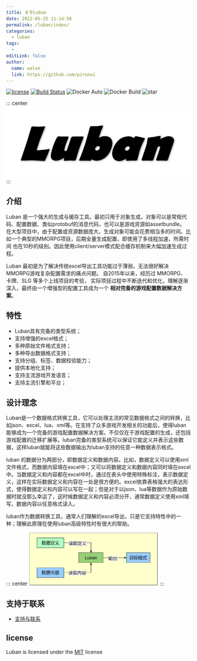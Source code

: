 ```yaml
---
title: 关于Luban
date: 2022-05-25 11:14:58
permalink: /luban/index/
categories:
  - luban
tags:
  - 
editLink: false
author: 
  name: walon
  link: https://github.com/pirunxi
---
```


[![license](http://img.shields.io/badge/license-MIT-blue.svg?style=flat-square)](https://opensource.org/licenses/MIT)
[![Build Status](https://travis-ci.com/focus-creative-games/luban.svg?style=flat-square&branch=main)](https://travis-ci.com/focus-creative-games/luban)  ![Docker Auto](https://img.shields.io/docker/cloud/automated/hugebug4ever/luban.svg?style=flat-square) ![Docker Build](https://img.shields.io/docker/cloud/build/hugebug4ever/luban.svg?style=flat-square) ![star](https://img.shields.io/github/stars/focus-creative-games/luban?style=flat-square)

::: center
![icon](/img/luban/icon.png)
:::


## 介绍

Luban 是一个强大的生成与缓存工具。最初只用于对象生成，对象可以是常规代码、配置数据、类似protobuf的消息代码，也可以是游戏资源如assetbundle。
在大型项目中，由于配置或资源数据庞大，生成对象可能会花费相当多的时间。比如一个典型的MMORPG项目，后期全量生成配置，即使用了多线程加速，所需时间
也在10秒的级别。因此使用client/server模式配合缓存机制来大幅加速生成过程。

Luban 最初是为了解决传统excel导出工具功能过于薄弱，无法很好解决MMORPG游戏复杂配置需求的痛点问题。 自2015年以来，经历过 MMORPG、卡牌、SLG 等多个上线项目的考验，
实际项目过程中不断迭代和优化，理解逐渐深入，最终由一个增强型的配置工具成为一个 **相对完备的游戏配置数据解决方案**。

## 特性

- Luban具有完备的类型系统；
- 支持增强的excel格式；
- 多种原始文件格式支持；
- 多种导出数据格式支持；
- 支持分组、标签、数据校验能力；
- 提供本地化支持；
- 支持主流游戏开发语言；
- 支持主流引擎和平台；

## 设计理念

Luban是一个数据格式转换工具，它可以处理主流的常见数据格式之间的转换，比如json、excel、lua、xml等。在支持了众多游戏开发相关的功能后，使得luban能够成为一个完备的游戏配置数据解决方案。不仅仅在于游戏配置的生成，还包括游戏配置的迁移扩展等。luban完备的类型系统可以保证它能定义并表示这些数据，这样luban就能将这些数据输出为luban支持的任意一种数据表示格式。

luban 的数据分为两部分，即数据定义和数据内容。比如，数据定义可以使用xml文件格式，而数据内容填在excel中；又可以将数据定义和数据内容同时填在excel中。当数据定义和内容都在excel中时，通过在表头中使用特殊标注，表示数据定义，这样在实际数据定义和内容在一处是很方便的。excel依靠表格强大的表达形式，使得数据定义和内容可以写在一起；但是对于以json、lua等数据作为原始数据时就没那么幸运了，这时候数据定义和内容必须分开，通常数据定义使用xml填写，数据内容以任意格式读入。

luban作为数据转换工具，通常人们理解的excel导出，只是它支持特性中的一种；理解此原理在使用luban高级特性时有很大的帮助。

::: center
<img src="/img/luban/process.jpg" alt="数据流转流程图" style="max-width:70%;cursor: zoom-in;">
:::

## 支持于联系

- [支持与联系](/about/)

## license

Luban is licensed under the [MIT](https://github.com/focus-creative-games/luban/blob/main/LICENSE) license

